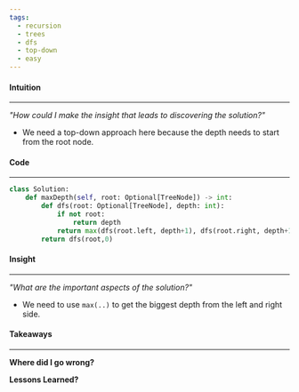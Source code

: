 ```yaml
---
tags:
  - recursion
  - trees
  - dfs
  - top-down
  - easy
---
```

#### Intuition
---
_"How could I make the insight that leads to discovering the solution?"_
- We need a top-down approach here because the depth needs to start from the root node.

#### Code
---

```python
class Solution:
    def maxDepth(self, root: Optional[TreeNode]) -> int:
        def dfs(root: Optional[TreeNode], depth: int):
            if not root: 
                return depth
            return max(dfs(root.left, depth+1), dfs(root.right, depth+1))
        return dfs(root,0)
```

#### Insight  
---
_"What are the important aspects of the solution?"_
- We need to use `max(..)` to get the biggest depth from the left and right side.

#### Takeaways
---
**Where did I go wrong?**

**Lessons Learned?**
